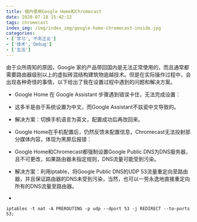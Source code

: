 ```yaml
---
title: 墙内使用Google Home和Chromecast
date: 2020-07-18 15:42:12
tags: chromecast
index_img: /img/index_img/google-home-chromecast-inside.jpg
categories:
- ['学习','不务正业']
- ['技术','Debug']
- ['生活']
---
```


由于众所周知的原因，Google 家的产品带回国内是无法正常使用的，而且通常都需要路由器级别以上的虚拟砖混结构建筑物逾越技术。但是在实际操作过程中，会出现各种奇怪的事情，以下给出了我在设置过程中遇到的问题和解决方案。

- Google Home 在 Google Assistant 步骤遇到错误卡住，无法完成设置：
 - 这多半是由于系统设置为中文，而Google Assistant不兹瓷中文导致的。
 - 解决方案：切换手机语言为英文，配置成功后再改回来。

- Google Home在手机配置后，仍然反馈未配置信息，Chromecast无法投射部分媒体内容，体现为黑屏后报错：
 - Google Home和Chromecast都强制设置Google Public DNS为DNS服务器，且不可更改，如果路由器未指定规则，DNS流量可能受到污染。
 - 解决方案：利用iptable，将Google Public DNS的UDP 53流量重定向至路由器，并且保证路由器的DNS未受到污染，当然，也可以一劳永逸地直接重定向所有的DNS流量至路由器。

 - 
 ```
 iptables -t nat -A PREROUTING -p udp --dport 53 -j REDIRECT --to-ports 53;
 ```